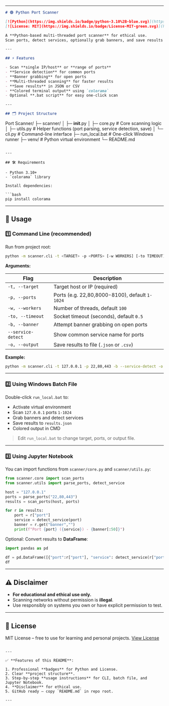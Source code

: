 

---

```markdown
# 🟢 Python Port Scanner

[![Python](https://img.shields.io/badge/python-3.10%2B-blue.svg)](https://www.python.org/)
[![License: MIT](https://img.shields.io/badge/License-MIT-green.svg)](https://opensource.org/licenses/MIT)

A **Python-based multi-threaded port scanner** for ethical use.  
Scan ports, detect services, optionally grab banners, and save results to JSON/CSV. Perfect for learning **Python + Cybersecurity** concepts.

---

## ⚡ Features

- Scan **single IP/host** or **range of ports**  
- **Service detection** for common ports  
- **Banner grabbing** for open ports  
- **Multi-threaded scanning** for faster results  
- **Save results** in JSON or CSV  
- **Colored terminal output** using `colorama`  
- Optional **.bat script** for easy one-click scan  

---

## 🗂 Project Structure

```

Port Scanner/
├─ scanner/
│  ├─ **init**.py
│  ├─ core.py       # Core scanning logic
│  ├─ utils.py      # Helper functions (port parsing, service detection, save)
│  └─ cli.py        # Command-line interface
├─ run\_local.bat    # One-click Windows runner
├─ venv/            # Python virtual environment
└─ README.md

````

---

## 🛠 Requirements

- Python 3.10+  
- `colorama` library  

Install dependencies:

```bash
pip install colorama
````

---

## 🚀 Usage

### 1️⃣ Command Line (recommended)

Run from project root:

```bash
python -m scanner.cli -t <TARGET> -p <PORTS> [-w WORKERS] [-to TIMEOUT] [-b] [--service-detect] [-o OUTPUT]
```

**Arguments:**

| Flag               | Description                                    |
| ------------------ | ---------------------------------------------- |
| `-t, --target`     | Target host or IP (required)                   |
| `-p, --ports`      | Ports (e.g. 22,80,8000-8100), default `1-1024` |
| `-w, --workers`    | Number of threads, default `100`               |
| `-to, --timeout`   | Socket timeout (seconds), default `0.5`        |
| `-b, --banner`     | Attempt banner grabbing on open ports          |
| `--service-detect` | Show common service name for ports             |
| `-o, --output`     | Save results to file (`.json` or `.csv`)       |

**Example:**

```bash
python -m scanner.cli -t 127.0.0.1 -p 22,80,443 -b --service-detect -o results.json
```

---

### 2️⃣ Using Windows Batch File

Double-click `run_local.bat` to:

* Activate virtual environment
* Scan `127.0.0.1` ports `1-1024`
* Grab banners and detect services
* Save results to `results.json`
* Colored output in CMD

> Edit `run_local.bat` to change target, ports, or output file.

---

### 3️⃣ Using Jupyter Notebook

You can import functions from `scanner/core.py` and `scanner/utils.py`:

```python
from scanner.core import scan_ports
from scanner.utils import parse_ports, detect_service

host = "127.0.0.1"
ports = parse_ports("22,80,443")
results = scan_ports(host, ports)

for r in results:
    port = r["port"]
    service = detect_service(port)
    banner = r.get("banner","")
    print(f"Port {port} ({service}) - {banner[:50]}")
```

Optional: Convert results to **DataFrame**:

```python
import pandas as pd

df = pd.DataFrame([{"port":r["port"], "service": detect_service(r["port"]), "banner": r.get("banner","")} for r in results])
df
```

---

## ⚠️ Disclaimer

* **For educational and ethical use only.**
* Scanning networks without permission is **illegal**.
* Use responsibly on systems you own or have explicit permission to test.

---

## 📄 License

MIT License – free to use for learning and personal projects.
[View License](https://opensource.org/licenses/MIT)

```

---

✅ **Features of this README**:

1. Professional **badges** for Python and License.  
2. Clear **project structure**.  
3. Step-by-step **usage instructions** for CLI, batch file, and Jupyter Notebook.  
4. **Disclaimer** for ethical use.  
5. GitHub ready — copy `README.md` in repo root.  

---
